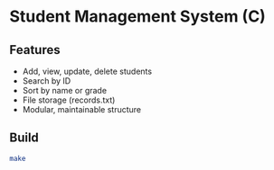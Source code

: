 # Student Management System (C)

## Features
- Add, view, update, delete students
- Search by ID
- Sort by name or grade
- File storage (records.txt)
- Modular, maintainable structure

## Build
```bash
make
